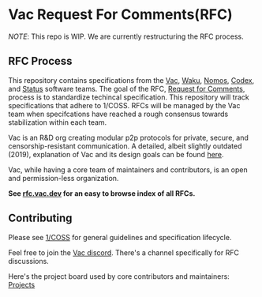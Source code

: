 # Vac Request For Comments(RFC)

*NOTE*: This repo is WIP. We are currently restructuring the RFC process.

## RFC Process

This repository contains specifications from the [Vac](https://vac.dev), [Waku](https://waku.org/), [Nomos](https://nomos.tech/), [Codex](https://codex.storage/), and [Status](https://status.app/) software teams.
The goal of the RFC, [Request for Comments](https://en.wikipedia.org/wiki/Request_for_Comments),
process is to standardize techincal specification. 
This repository will track specifications that adhere to 1/COSS.
RFCs will be managed by the Vac team when specifcations have reached a rough consensus towards stabilization within each team.

Vac is an R&D org creating modular p2p protocols for private, secure, and censorship-resistant communication.
A detailed, albeit slightly outdated (2019), explanation of Vac and its design goals can be found [here](https://vac.dev/vac-overview).

Vac, while having a core team of maintainers and contributors, is an open and permission-less organization.

**See [rfc.vac.dev](https://rfc.vac.dev) for an easy to browse index of all RFCs.**

## Contributing

Please see [1/COSS](https://rfc.vac.dev/spec/1/) for general guidelines and specification lifecycle.

Feel free to join the [Vac discord](https://discord.gg/Vy54fEWuqC). 
There's a channel specifically for RFC discussions.

Here's the project board used by core contributors and maintainers: [Projects](https://github.com/orgs/vacp2p/projects/5)
